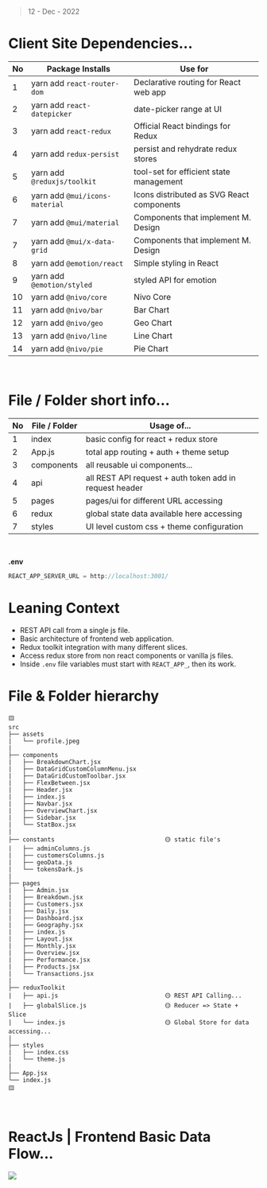 > 12 - Dec - 2022

# Client Site Dependencies...

|No| Package Installs               | Use for                                   |
|--|--------------------------------|-------------------------------------------|
|1 | yarn add `react-router-dom`    | Declarative routing for React web app     |
|2 | yarn add `react-datepicker`    | date-picker range at UI                   |
|3 | yarn add `react-redux`         | Official React bindings for Redux         |
|4 | yarn add `redux-persist`       | persist and rehydrate redux stores        |
|5 | yarn add `@reduxjs/toolkit`    | tool-set for efficient state management   |
|6 | yarn add `@mui/icons-material` | Icons distributed as SVG React components |
|7 | yarn add `@mui/material`       | Components that implement M. Design       |
|7 | yarn add `@mui/x-data-grid`    | Components that implement M. Design       |
|8 | yarn add `@emotion/react`      | Simple styling in React                   |
|9 | yarn add `@emotion/styled`     | styled API for emotion                    |
|10| yarn add `@nivo/core`          | Nivo Core                                 |
|11| yarn add `@nivo/bar`           | Bar Chart                                 |
|12| yarn add `@nivo/geo`           | Geo Chart                                 |
|13| yarn add `@nivo/line`          | Line Chart                                |
|14| yarn add `@nivo/pie`           | Pie Chart                                 |


<br />

# File / Folder short info...

|No| File / Folder | Usage of...                                |
|--|---------------|--------------------------------------------|
|1 | index         | basic config for react + redux store       |
|2 | App.js        | total app routing + auth + theme setup     |
|3 | components    | all reusable ui components...              |
|4 | api           | all REST API request + auth token add in request header |
|5 | pages         | pages/ui for different URL accessing       |
|6 | redux         | global state data available here accessing |
|7 | styles        | UI level custom css + theme configuration  |

<br />

**.env**

```js
REACT_APP_SERVER_URL = http://localhost:3001/
```


# Leaning Context

* REST API call from a single js file.
* Basic architecture of frontend web application.
* Redux toolkit integration with many different slices.
* Access redux store from non react components or vanilla js files.
* Inside `.env` file variables must start with `REACT_APP_`, then its work.

# File & Folder hierarchy 
```
🟨
src
├── assets
|   └── profile.jpeg
|
├── components
|   ├── BreakdownChart.jsx
|   ├── DataGridCustomColumnMenu.jsx
|   ├── DataGridCustomToolbar.jsx
|   ├── FlexBetween.jsx
|   ├── Header.jsx
|   ├── index.js
|   ├── Navbar.jsx
|   ├── OverviewChart.jsx
|   ├── Sidebar.jsx
|   └── StatBox.jsx
|
├── constants                               🟡 static file's
|   ├── adminColumns.js
|   ├── customersColumns.js
|   ├── geoData.js
|   └── tokensDark.js
|
├── pages
|   ├── Admin.jsx
|   ├── Breakdown.jsx
|   ├── Customers.jsx
|   ├── Daily.jsx
|   ├── Dashboard.jsx
|   ├── Geography.jsx
|   ├── index.js
|   ├── Layout.jsx
|   ├── Monthly.jsx
|   ├── Overview.jsx
|   ├── Performance.jsx
|   ├── Products.jsx
|   └── Transactions.jsx
|
├── reduxToolkit
|   ├── api.js                              🟡 REST API Calling... 
|   ├── globalSlice.js                      🟡 Reducer => State + Slice   
|   └── index.js                            🟡 Global Store for data accessing...
|
├── styles
|   ├── index.css
|   └── theme.js
|
├── App.jsx
└── index.js
🟨
```

<br />

# ReactJs | Frontend Basic Data Flow...
<img src="./public/frontendDataFlow.png" />